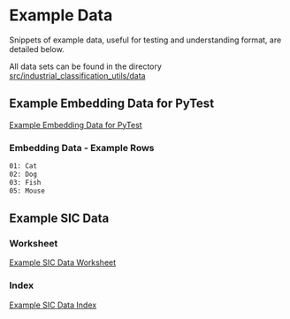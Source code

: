 # Example Data

Snippets of example data, useful for testing and understanding format, are detailed below.

All data sets can be found in the directory [src/industrial_classification_utils/data](https://github.com/ONSdigital/sic-classification-utils/blob/main/src/industrial_classification_utils/data)

## Example Embedding Data for PyTest

[Example Embedding Data for PyTest](https://github.com/ONSdigital/sic-classification-utils/blob/main/src/industrial_classification_utils/data/example/toy_index.txt)

### Embedding Data - Example Rows

```bash
01: Cat
02: Dog
03: Fish
05: Mouse
```

## Example SIC Data

### Worksheet

[Example SIC Data Worksheet](https://github.com/ONSdigital/sic-classification-utils/blob/main/src/industrial_classification_utils/data/sic_index/publisheduksicsummaryofstructureworksheet.xlsx)

### Index

[Example SIC Data Index](https://github.com/ONSdigital/sic-classification-utils/blob/main/src/industrial_classification_utils/data/sic_index/uksic2007indexeswithaddendumdecember2022.xlsx)

